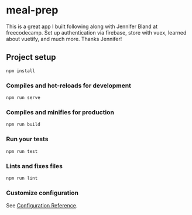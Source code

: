 # meal-prep

This is a great app I built following along with Jennifer Bland at freecodecamp. Set up authentication via firebase, store with vuex, learned about vuetify, and much more. Thanks Jennifer! 


## Project setup
```
npm install
```

### Compiles and hot-reloads for development
```
npm run serve
```

### Compiles and minifies for production
```
npm run build
```

### Run your tests
```
npm run test
```

### Lints and fixes files
```
npm run lint
```

### Customize configuration
See [Configuration Reference](https://cli.vuejs.org/config/).

